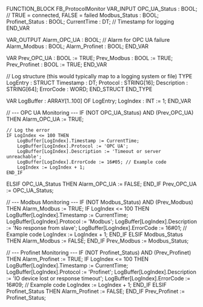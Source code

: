 FUNCTION_BLOCK FB_ProtocolMonitor
VAR_INPUT
    OPC_UA_Status     : BOOL;   // TRUE = connected, FALSE = failed
    Modbus_Status     : BOOL;
    Profinet_Status   : BOOL;
    CurrentTime       : DT;     // Timestamp for logging
END_VAR

VAR_OUTPUT
    Alarm_OPC_UA      : BOOL;   // Alarm for OPC UA failure
    Alarm_Modbus      : BOOL;
    Alarm_Profinet    : BOOL;
END_VAR

VAR
    Prev_OPC_UA       : BOOL := TRUE;
    Prev_Modbus       : BOOL := TRUE;
    Prev_Profinet     : BOOL := TRUE;
END_VAR

// Log structure (this would typically map to a logging system or file)
TYPE LogEntry :
STRUCT
    Timestamp    : DT;
    Protocol     : STRING[16];
    Description  : STRING[64];
    ErrorCode    : WORD;
END_STRUCT
END_TYPE

VAR
    LogBuffer : ARRAY[1..100] OF LogEntry;
    LogIndex  : INT := 1;
END_VAR

// --- OPC UA Monitoring ---
IF (NOT OPC_UA_Status) AND (Prev_OPC_UA) THEN
    Alarm_OPC_UA := TRUE;
    
    // Log the error
    IF LogIndex <= 100 THEN
        LogBuffer[LogIndex].Timestamp := CurrentTime;
        LogBuffer[LogIndex].Protocol := 'OPC UA';
        LogBuffer[LogIndex].Description := 'Timeout or server unreachable';
        LogBuffer[LogIndex].ErrorCode := 16#05; // Example code
        LogIndex := LogIndex + 1;
    END_IF
ELSIF OPC_UA_Status THEN
    Alarm_OPC_UA := FALSE;
END_IF
Prev_OPC_UA := OPC_UA_Status;

// --- Modbus Monitoring ---
IF (NOT Modbus_Status) AND (Prev_Modbus) THEN
    Alarm_Modbus := TRUE;
    IF LogIndex <= 100 THEN
        LogBuffer[LogIndex].Timestamp := CurrentTime;
        LogBuffer[LogIndex].Protocol := 'Modbus';
        LogBuffer[LogIndex].Description := 'No response from slave';
        LogBuffer[LogIndex].ErrorCode := 16#01; // Example code
        LogIndex := LogIndex + 1;
    END_IF
ELSIF Modbus_Status THEN
    Alarm_Modbus := FALSE;
END_IF
Prev_Modbus := Modbus_Status;

// --- Profinet Monitoring ---
IF (NOT Profinet_Status) AND (Prev_Profinet) THEN
    Alarm_Profinet := TRUE;
    IF LogIndex <= 100 THEN
        LogBuffer[LogIndex].Timestamp := CurrentTime;
        LogBuffer[LogIndex].Protocol := 'Profinet';
        LogBuffer[LogIndex].Description := 'IO device lost or response timeout';
        LogBuffer[LogIndex].ErrorCode := 16#09; // Example code
        LogIndex := LogIndex + 1;
    END_IF
ELSIF Profinet_Status THEN
    Alarm_Profinet := FALSE;
END_IF
Prev_Profinet := Profinet_Status;
